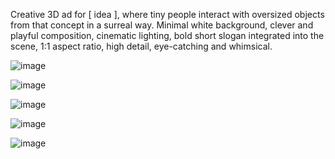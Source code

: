 Creative 3D ad for [ idea ], where tiny people interact with oversized objects from that concept in a surreal way.
Minimal white background, clever and playful composition, cinematic lighting, bold short slogan integrated into the scene, 1:1 aspect ratio, high detail, eye-catching and whimsical.

![image](https://github.com/user-attachments/assets/bfe20f17-7157-4eda-8d31-54839b868e95)

![image](https://github.com/user-attachments/assets/3d61bb8a-6c06-4d1c-a745-e43c8edffa9e)

![image](https://github.com/user-attachments/assets/d330635c-4336-4968-8301-4ac8e1fe11d3)

![image](https://github.com/user-attachments/assets/a9165193-31e2-4be8-8363-bd22fd8b8df9)

![image](https://github.com/user-attachments/assets/15528cb3-e426-4fb2-bb1a-21f750617dfd)

